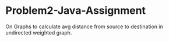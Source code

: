 # Problem2-Java-Assignment
On Graphs to calculate avg distance from source to destination in undirected weighted graph.
